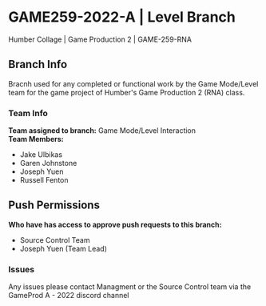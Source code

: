 # GAME259-2022-A | Level Branch
Humber Collage | Game Production 2 | GAME-259-RNA

## Branch Info
Bracnh used for any completed or functional work by the Game Mode/Level team for the game project of Humber's Game Production 2 (RNA) class.

### Team Info
**Team assigned to branch:** 
Game Mode/Level Interaction  
**Team Members:**
- Jake Ulbikas
- Garen Johnstone
- Joseph Yuen
- Russell Fenton

## Push Permissions
**Who have has access to approve push requests to this branch:**
- Source Control Team
- Joseph Yuen (Team Lead)

### Issues
Any issues please contact Managment or the Source Control team via the GameProd A - 2022 discord channel
